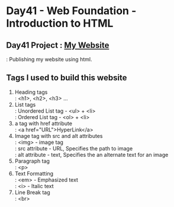 # Day41 - Web Foundation - Introduction to HTML
## Day41 Project : [My Website]()
 : Publishing my website using html.
## Tags I used to build this website
  1. Heading tags   
    : \<h1\>, \<h2\>, \<h3\> ...    
  2. List tags   
    : Unordered List tag - \<ul\> + \<li\>   
    : Ordered List tag - \<ol\> + \<li\>   
  3. a tag with href attribute   
    : \<a href="URL"\>HyperLink\</a\>   
  4. Image tag with src and alt attributes   
    : \<img\> - image tag   
    : src attribute - URL, Specifies the path to image   
    : alt attribute - text, Specifies the an alternate text for an image   
  5. Paragraph tag   
    : \<p\>   
  6. Text Formatting   
    : \<em\> - Emphasized text   
    : \<i\> - Italic text   
  7. Line Break tag   
    : \<br\>   
